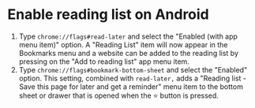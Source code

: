 # Enable reading list on Android

1. Type `chrome://flags#read-later` and select the "Enabled (with app menu item)" option. A "Reading List" item will now appear in the Bookmarks menu and a website can be added to the reading list by pressing on the "Add to reading list" app menu item.
2. Type `chrome://flags#bookmark-bottom-sheet` and select the "Enabled" option. This setting, combined with `read-later,` adds a "Reading list - Save this page for later and get a reminder" menu item to the bottom sheet or drawer that is opened when the ⭐️ button is pressed.
